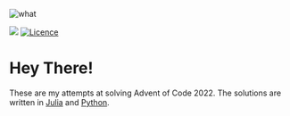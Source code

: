 ![what](https://blogs.sap.com/wp-content/uploads/2020/11/EkaoQQTXEAMA4BN.jpg)

![](https://img.shields.io/badge/Julia-9558B2?style=for-the-badge&logo=julia&logoColor=white)
[![Licence](https://img.shields.io/github/license/Ileriayo/markdown-badges?style=for-the-badge)](./LICENSE)

# Hey There!
These are my attempts at solving Advent of Code 2022. The solutions are written in [Julia](https://julialang.org/) and [Python](https://www.python.org/).
